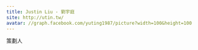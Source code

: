 ```yaml
---
title: Justin Liu - 劉宇庭
site: http://utin.tw/
avatar: //graph.facebook.com/yuting1987/picture?width=100&height=100
---
```


策劃人
